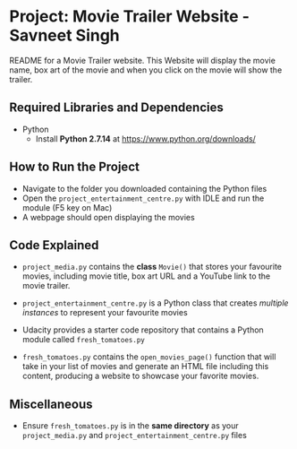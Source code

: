 # Project: Movie Trailer Website - Savneet Singh

README for a Movie Trailer website.
This Website will display the movie name, box art of the movie and when you 
click on the movie will show the trailer.

## Required Libraries and Dependencies

- Python
  - Install **Python 2.7.14** at https://www.python.org/downloads/ 
 
## How to Run the Project

- Navigate to the folder you downloaded containing the Python files
- Open the `project_entertainment_centre.py` with IDLE and run the module (F5 key on Mac) 
- A webpage should open displaying the movies

## Code Explained

- `project_media.py` contains the **class** `Movie()` that stores your favourite movies, 
including movie title, box art URL and a YouTube link to the movie trailer.

- `project_entertainment_centre.py` is a Python class that creates *multiple instances* 
 to represent your favourite movies  
 
- Udacity provides a starter code repository that contains a Python module called
 `fresh_tomatoes.py`
 
- `fresh_tomatoes.py` contains the `open_movies_page()` function that will take in your 
list of movies and generate an HTML file including this content, producing a website to
 showcase your favorite movies.
 
 ## Miscellaneous 
 
- Ensure `fresh_tomatoes.py` is in the **same directory** as your `project_media.py` and
 `project_entertainment_centre.py` files






